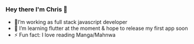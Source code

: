 ### Hey there I'm Chris 👋
- 🔭I’m working as full stack javascript developer
- 🌱 I’m learning flutter at the moment & hope to release my first app soon
- ⚡ Fun fact: I love reading Manga/Mahnwa




<!--
**Chris-Kiese/Chris-Kiese** is a ✨ _special_ ✨ repository because its `README.md` (this file) appears on your GitHub profile.

Here are some ideas to get you started:

- 🔭 I’m currently working on ...
- 🌱 I’m currently learning ...
- 👯 I’m looking to collaborate on ...
- 🤔 I’m looking for help with ...
- 💬 Ask me about ...
- 📫 How to reach me: ...
- 😄 Pronouns: ...
- ⚡ Fun fact: ...

### Contact me

### My Blog

### Released Apps
-->
